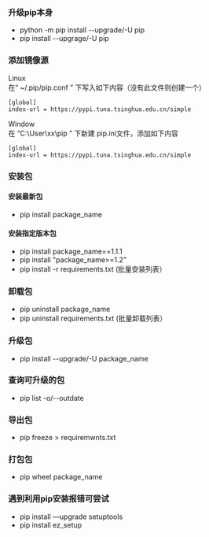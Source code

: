 ### 升级pip本身
  - python -m pip install --upgrade/-U pip
  - pip install --upgrage/-U pip
### 添加镜像源
  Linux   
  在“ ~/.pip/pip.conf ” 下写入如下内容（没有此文件则创建一个） 
~~~
[global]
index-url = https://pypi.tuna.tsinghua.edu.cn/simple
~~~

  Window  
  在 “C:\User\xx\pip ” 下新建 pip.ini文件，添加如下内容  
~~~
[global]
index-url = https://pypi.tuna.tsinghua.edu.cn/simple
~~~
  
### 安装包
#### 安装最新包
  - pip install package_name
#### 安装指定版本包
  - pip install package_name==1.1.1
  - pip install "package_name>=1.2"
  - pip install -r requirements.txt (批量安装列表）
### 卸载包
  - pip uninstall package_name
  - pip uninstall requirements.txt (批量卸载列表）
### 升级包
  - pip install --upgrade/-U package_name
### 查询可升级的包
  - pip list -o/--outdate
### 导出包
  - pip freeze > requiremwnts.txt
### 打包包
  - pip wheel package_name
### 遇到利用pip安装报错可尝试
  - pip install —upgrade setuptools
  - pip install ez_setup
